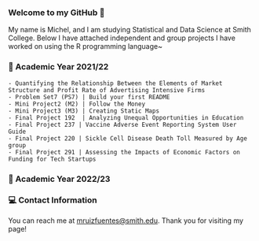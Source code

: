 ### Welcome to my GitHub 👋

My name is Michel, and I am studying Statistical and Data Science at Smith College. Below I have attached independent and group projects I have worked on using the R programming language~

### 📗 Academic Year 2021/22   

    - Quantifying the Relationship Between the Elements of Market Structure and Profit Rate of Advertising Intensive Firms
    - Problem Set7 (PS7) | Build your first README 
    - Mini Project2 (M2) | Follow the Money 
    - Mini Project3 (M3) | Creating Static Maps 
    - Final Project 192  | Analyzing Unequal Opportunities in Education
    - Final Project 237 | Vaccine Adverse Event Reporting System User Guide 
    - Final Project 220 | Sickle Cell Disease Death Toll Measured by Age group
    - Final Project 291 | Assessing the Impacts of Economic Factors on Funding for Tech Startups
    
 ### 📗 Academic Year 2022/23
    
 ### 💻 Contact Information 
 
 
You can reach me at mruizfuentes@smith.edu. Thank you for visiting my page!

<!--
**michelruizfuentes/michelruizfuentes** is a ✨ _special_ ✨ repository because its `README.md` (this file) appears on your GitHub profile.

Here are some ideas to get you started:

- 🔭 I’m currently working on ...
- 🌱 I’m currently learning ...
- 👯 I’m looking to collaborate on ...
- 🤔 I’m looking for help with ...
- 💬 Ask me about ...
- 📫 How to reach me: ...
- 😄 Pronouns: ...
- ⚡ Fun fact: ...

Kode with Klossy: Mobile Application Development Scholar

    - Final Project KWK | "Sustainable You" iOS App Template
-->

